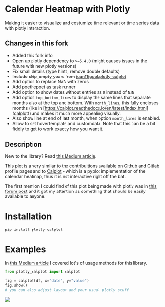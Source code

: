 # Calendar Heatmap with Plotly
Making it easier to visualize and costumize time relevant or time series data with plotly interaction.

## Changes in this fork

- Added this fork info
- Open up plotly dependency to `>=5.4.0` (might causes issues in the future with new plotly versions)
- Fix small details (type hints, remove double defaults)
- Include skip_empty_years from [juan11iguel/plotly-calplot](https://github.com/juan11iguel/plotly-calplot)
- Add option to replace NaN with zeros
- Add poethepoet as task runner
- Add option to show dates without entries as `0` instead of `NaN`
- Add option `top_bottom_lines` to display the same lines that separate months also at the top and bottom. With `month_lines`, this fully encloses months (like in [https://calplot.readthedocs.io/en/latest/index.html](calplot)) and makes it much more appealing visually.
- Also show line at end of last month, when option `month_lines` is enabled.
- Allow to set hovertemplate and customdata. Note that this can be a bit fiddly to get to work exactly how you want it.


## Description

New to the library? Read [this Medium article](https://medium.com/@brunorosilva/5fc322125db7).

This plot is a very similar to the contribuitions available on Github and Gitlab profile pages and to [Calplot](https://github.com/tomkwok/calplot) - which is a pyplot implementation of the calendar heatmap, thus it is not interactive right off the bat.

The first mention I could find of this plot being made with plotly was in [this forum post](https://community.plotly.com/t/colored-calendar-heatmap-in-dash/10907/16) and it got my attention as something that should be easily available to anyone.

# Installation
``` bash
pip install plotly-calplot
```

# Examples

In [this Medium article](https://medium.com/@brunorosilva/5fc322125db7) I covered lot's of usage methods for this library.
``` python
from plotly_calplot import calplot

fig = calplot(df, x="date", y="value")
fig.show()
# you can also adjust layout and your usual plotly stuff
```

<img src="https://github.com/brunorosilva/plotly-calplot/blob/main/assets/images/example.png?raw=true">
